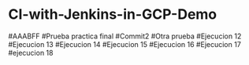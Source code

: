 # CI-with-Jenkins-in-GCP-Demo
#AAABFF
#Prueba practica final
#Commit2
#Otra prueba
#Ejecucion 12
#Ejecucion 13
#Ejecucion 14
#Ejecucion 15
#Ejecucion 16
#Ejecucion 17
#ejecucion 18
